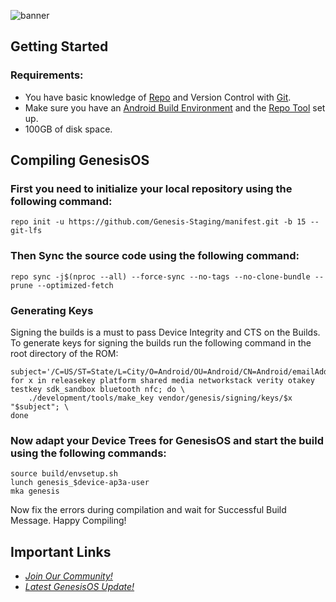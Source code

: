 ![banner](https://raw.githubusercontent.com/GenesisOS/.github/master/profile/BuildBanner.png)

Getting Started
-
### Requirements:
- You have basic knowledge of [Repo](https://source.android.com/source/using-repo.html) and Version Control with [Git](https://source.android.com/source/version-control.html).
- Make sure you have an [Android Build Environment](https://source.android.com/setup/build/initializing) and the [Repo Tool](https://source.android.com/setup/build/downloading) set up.
- 100GB of disk space.

Compiling GenesisOS
-

### First you need to initialize your local repository using the following command:
```
repo init -u https://github.com/Genesis-Staging/manifest.git -b 15 --git-lfs
```
### Then Sync the source code using the following command:
```
repo sync -j$(nproc --all) --force-sync --no-tags --no-clone-bundle --prune --optimized-fetch
```
### Generating Keys
Signing the builds is a must to pass Device Integrity and CTS on the Builds. To generate keys for signing the builds run the following command in the root directory of the ROM:
```
subject='/C=US/ST=State/L=City/O=Android/OU=Android/CN=Android/emailAddress=email@example.com'
for x in releasekey platform shared media networkstack verity otakey testkey sdk_sandbox bluetooth nfc; do \
    ./development/tools/make_key vendor/genesis/signing/keys/$x "$subject"; \
done
```
### Now adapt your Device Trees for GenesisOS and start the build using the following commands:
```
source build/envsetup.sh
lunch genesis_$device-ap3a-user
mka genesis
```
Now fix the errors during compilation and wait for Successful Build Message. Happy Compiling!

Important Links
-
- [*Join Our Community!*](https://t.me/GenesisOSChat)
- [*Latest GenesisOS Update!*](https://t.me/TheGenesisOS)